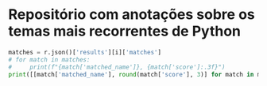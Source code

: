 # Repositório com anotações sobre os temas mais recorrentes de Python

```python
matches = r.json()['results'][i]['matches']
# for match in matches:
#     print(f"{match['matched_name']}, {match['score']:.3f}")
print([[match['matched_name'], round(match['score'], 3)] for match in matches])
```

